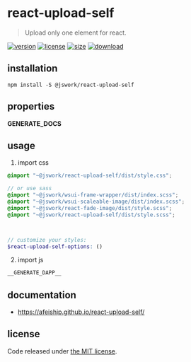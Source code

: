 # react-upload-self
> Upload only one element for react.

[![version][version-image]][version-url]
[![license][license-image]][license-url]
[![size][size-image]][size-url]
[![download][download-image]][download-url]

## installation
```shell
npm install -S @jswork/react-upload-self
```

## properties
__GENERATE_DOCS__

## usage
1. import css
  ```scss
  @import "~@jswork/react-upload-self/dist/style.css";

  // or use sass
  @import "~@jswork/wsui-frame-wrapper/dist/index.scss";
  @import "~@jswork/wsui-scaleable-image/dist/index.scss";
  @import "~@jswork/react-fade-image/dist/style.scss";
  @import "~@jswork/react-upload-self/dist/style.scss";
  
  

  // customize your styles:
  $react-upload-self-options: ()
  ```
2. import js
  ```js
__GENERATE_DAPP__
  ```

## documentation
- https://afeiship.github.io/react-upload-self/


## license
Code released under [the MIT license](https://github.com/afeiship/react-upload-self/blob/master/LICENSE.txt).

[version-image]: https://img.shields.io/npm/v/@jswork/react-upload-self
[version-url]: https://npmjs.org/package/@jswork/react-upload-self

[license-image]: https://img.shields.io/npm/l/@jswork/react-upload-self
[license-url]: https://github.com/afeiship/react-upload-self/blob/master/LICENSE.txt

[size-image]: https://img.shields.io/bundlephobia/minzip/@jswork/react-upload-self
[size-url]: https://github.com/afeiship/react-upload-self/blob/master/dist/react-upload-self.min.js

[download-image]: https://img.shields.io/npm/dm/@jswork/react-upload-self
[download-url]: https://www.npmjs.com/package/@jswork/react-upload-self
